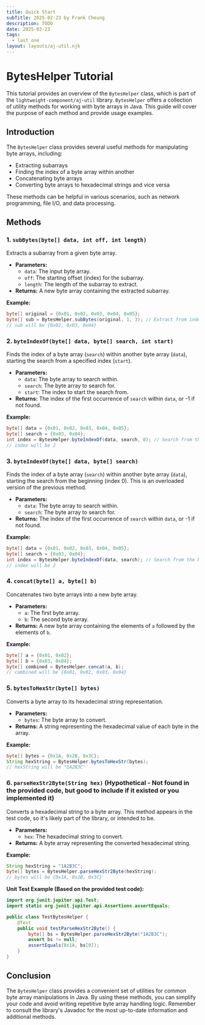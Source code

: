 ```yaml
---
title: Quick Start
subTitle: 2025-02-23 by Frank Cheung
description: TODO
date: 2025-02-23
tags:
  - last one
layout: layouts/aj-util.njk
---
```



# BytesHelper Tutorial

This tutorial provides an overview of the `BytesHelper` class, which is part of the `lightweight-component/aj-util` library.  `BytesHelper` offers a collection of utility methods for working with byte arrays in Java. This guide will cover the purpose of each method and provide usage examples.

## Introduction

The `BytesHelper` class provides several useful methods for manipulating byte arrays, including:

*   Extracting subarrays
*   Finding the index of a byte array within another
*   Concatenating byte arrays
*   Converting byte arrays to hexadecimal strings and vice versa

These methods can be helpful in various scenarios, such as network programming, file I/O, and data processing.

## Methods

### 1. `subBytes(byte[] data, int off, int length)`

Extracts a subarray from a given byte array.

*   **Parameters:**
    *   `data`: The input byte array.
    *   `off`: The starting offset (index) for the subarray.
    *   `length`: The length of the subarray to extract.
*   **Returns:** A new byte array containing the extracted subarray.

**Example:**

```java
byte[] original = {0x01, 0x02, 0x03, 0x04, 0x05};
byte[] sub = BytesHelper.subBytes(original, 1, 3); // Extract from index 1, length 3
// sub will be {0x02, 0x03, 0x04}
```

### 2. `byteIndexOf(byte[] data, byte[] search, int start)`

Finds the index of a byte array (`search`) within another byte array (`data`), starting the search from a specified index (`start`).

*   **Parameters:**
    *   `data`: The byte array to search within.
    *   `search`: The byte array to search for.
    *   `start`: The index to start the search from.
*   **Returns:** The index of the first occurrence of `search` within `data`, or -1 if not found.

**Example:**

```java
byte[] data = {0x01, 0x02, 0x03, 0x04, 0x05};
byte[] search = {0x03, 0x04};
int index = BytesHelper.byteIndexOf(data, search, 0); // Search from the beginning
// index will be 2
```

### 3. `byteIndexOf(byte[] data, byte[] search)`

Finds the index of a byte array (`search`) within another byte array (`data`), starting the search from the beginning (index 0). This is an overloaded version of the previous method.

*   **Parameters:**
    *   `data`: The byte array to search within.
    *   `search`: The byte array to search for.
*   **Returns:** The index of the first occurrence of `search` within `data`, or -1 if not found.

**Example:**

```java
byte[] data = {0x01, 0x02, 0x03, 0x04, 0x05};
byte[] search = {0x03, 0x04};
int index = BytesHelper.byteIndexOf(data, search); // Search from the beginning
// index will be 2
```

### 4. `concat(byte[] a, byte[] b)`

Concatenates two byte arrays into a new byte array.

*   **Parameters:**
    *   `a`: The first byte array.
    *   `b`: The second byte array.
*   **Returns:** A new byte array containing the elements of `a` followed by the elements of `b`.

**Example:**

```java
byte[] a = {0x01, 0x02};
byte[] b = {0x03, 0x04};
byte[] combined = BytesHelper.concat(a, b);
// combined will be {0x01, 0x02, 0x03, 0x04}
```

### 5. `bytesToHexStr(byte[] bytes)`

Converts a byte array to its hexadecimal string representation.

*   **Parameters:**
    *   `bytes`: The byte array to convert.
*   **Returns:** A string representing the hexadecimal value of each byte in the array.

**Example:**

```java
byte[] bytes = {0x1A, 0x2B, 0x3C};
String hexString = BytesHelper.bytesToHexStr(bytes);
// hexString will be "1A2B3C"
```

### 6. `parseHexStr2Byte(String hex)` (Hypothetical - Not found in the provided code, but good to include if it existed or you implemented it)

Converts a hexadecimal string to a byte array.  This method appears in the test code, so it's likely part of the library, or intended to be.

*   **Parameters:**
    *   `hex`: The hexadecimal string to convert.
*   **Returns:** A byte array representing the converted hexadecimal string.

**Example:**

```java
String hexString = "1A2B3C";
byte[] bytes = BytesHelper.parseHexStr2Byte(hexString);
// bytes will be {0x1A, 0x2B, 0x3C}
```

**Unit Test Example (Based on the provided test code):**

```java
import org.junit.jupiter.api.Test;
import static org.junit.jupiter.api.Assertions.assertEquals;

public class TestBytesHelper {
    @Test
    public void testParseHexStr2Byte() {
        byte[] bs = BytesHelper.parseHexStr2Byte("1A2B3C");
        assert bs != null;
        assertEquals(0x1A, bs[0]);
    }
}
```

## Conclusion

The `BytesHelper` class provides a convenient set of utilities for common byte array manipulations in Java.  By using these methods, you can simplify your code and avoid writing repetitive byte array handling logic.  Remember to consult the library's Javadoc for the most up-to-date information and additional methods.